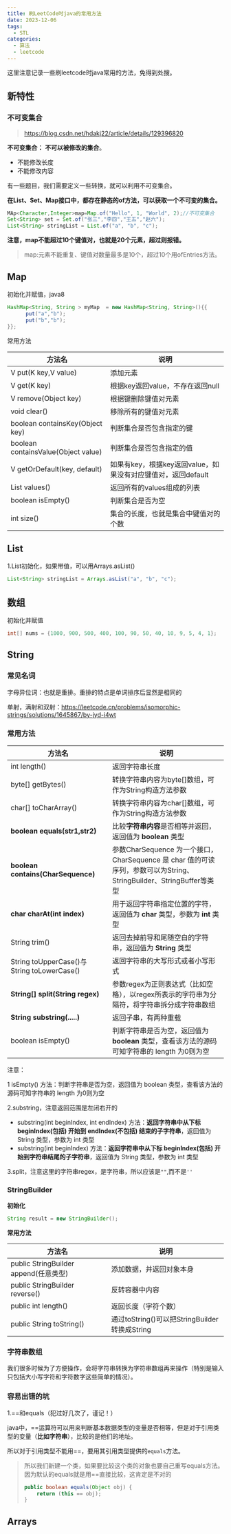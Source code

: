 ```yaml
---
title: 刷LeetCode时java的常用方法
date: 2023-12-06
tags: 
  - STL
categories:  
  - 算法
  - leetcode
---
```


这里注意记录一些刷leetcode时java常用的方法，免得到处搜。

## 新特性

### 不可变集合

> https://blog.csdn.net/hdakj22/article/details/129396820

**不可变集合：** **不可以被修改的集合**。

- 不能修改长度
- 不能修改内容

有一些题目，我们需要定义一些转换，就可以利用不可变集合。

  **在List、Set、Map接口中，都存在静态的of方法，可以获取一个不可变的集合。**

```java
MAp<Character,Integer>map=Map.of("Hello", 1, "World", 2);//不可变集合
Set<String> set = Set.of("张三","李四","王五","赵六");
List<String> stringList = List.of("a", "b", "c");
```

**注意，map不能超过10个键值对，也就是20个元素，超过则报错。**

> map:元素不能重复、键值对数量最多是10个，超过10个用ofEntries方法。

## Map

初始化并赋值，java8

```java
HashMap<String, String > myMap  = new HashMap<String, String>(){{  
      put("a","b");  
      put("b","b");       
}};  

```

常用方法

| 方法名                              | 说明                                                         |
| ----------------------------------- | ------------------------------------------------------------ |
| V put(K key,V value)                | 添加元素                                                     |
| V get(K key)                        | 根据key返回value，不存在返回null                             |
| V remove(Object key)                | 根据键删除键值对元素                                         |
| void clear()                        | 移除所有的键值对元素                                         |
| boolean containsKey(Object key)     | 判断集合是否包含指定的键                                     |
| boolean containsValue(Object value) | 判断集合是否包含指定的值                                     |
| V getOrDefault(key, default)        | 如果有key，根据key返回value，如果没有对应键值对，返回default |
| List values()                       | 返回所有的values组成的列表                                   |
| boolean isEmpty()                   | 判断集合是否为空                                             |
| int size()                          | 集合的长度，也就是集合中键值对的个数                         |

## List

1.List初始化，如果带值，可以用Arrays.asList()

```java
List<String> stringList = Arrays.asList("a", "b", "c");
```

## 数组

初始化并赋值

```java
int[] nums = {1000, 900, 500, 400, 100, 90, 50, 40, 10, 9, 5, 4, 1};
```

## String

### 常见名词

字母异位词：也就是重排。重排的特点是单词排序后显然是相同的

单射，满射和双射：https://leetcode.cn/problems/isomorphic-strings/solutions/1645867/by-jyd-i4wt



### 常用方法

| 方法名                                     | 说明                                                         |
| ------------------------------------------ | ------------------------------------------------------------ |
| int length()                               | 返回字符串长度                                               |
| byte[] getBytes()                          | 转换字符串内容为byte[]数组，可作为String构造方法参数         |
| char[] toCharArray()                       | 转换字符串内容为char[]数组，可作为String构造方法参数         |
| **boolean equals(str1,str2)**              | 比较**字符串内容**是否相等并返回，返回值为 **boolean** 类型  |
| **boolean contains(CharSequence)**         | 参数CharSequence 为一个接口，CharSequence 是 char 值的可读序列，参数可以为String、StringBuilder、StringBuffer等类型 |
| **char charAt(int index)**                 | 用于返回字符串指定位置的字符，返回值为 **char** 类型，参数为 **int** 类型 |
| String trim()                              | 返回去掉前导和尾随空白的字符串，返回值为 **String** 类型     |
| String toUpperCase()与String toLowerCase() | 返回字符串的大写形式或者小写形式                             |
| **String[] split(String regex)**           | 参数regex为正则表达式（比如空格），以regex所表示的字符串为分隔符，将字符串拆分成字符串数组 |
| **String substring(.....)**                | 返回子串，有两种重载                                         |
| boolean isEmpty()                          | 判断字符串是否为空，返回值为 **boolean** 类型，查看该方法的源码可知字符串的 length 为0则为空 |

注意：

1 isEmpty() 方法：判断字符串是否为空，返回值为 boolean 类型，查看该方法的源码可知字符串的 length 为0则为空

2.substring，注意返回范围是左闭右开的

- substring(int beginIndex, int endIndex) 方法：**返回字符串中从下标 beginIndex(包括) 开始到 endIndex(不包括) 结束的子字符串**，返回值为 String 类型，参数为 int 类型
- substring(int beginIndex) 方法：**返回字符串中从下标 beginIndex(包括) 开始到字符串结尾的子字符串**，返回值为 String 类型，参数为 int 类型

3.split，注意这里的字符串regex，是字符串，所以应该是`""`,而不是`''`

### StringBuilder

**初始化**

```java
String result = new StringBuilder();
```

**常用方法**

| 方法名                                | 说明                                          |
| ------------------------------------- | --------------------------------------------- |
| public StringBuilder append(任意类型) | 添加数据，并返回对象本身                      |
| public StringBuilder reverse()        | 反转容器中内容                                |
| public int length()                   | 返回长度（字符个数）                          |
| public String toString()              | 通过toString()可以把StringBuilder转换成String |

### 字符串数组

我们很多时候为了方便操作，会将字符串转换为字符串数组再来操作（特别是输入只包括大小写字符和字符数字这些简单的情况）。

### 容易出错的坑

1.==和equals（犯过好几次了，谨记！）

java中，==运算符可以用来判断基本数据类型的变量是否相等，但是对于引用类型的变量（**比如字符串**），比较的是他们的地址。

所以对于引用类型不能用==，要用其引用类型提供的`equals`方法。

> 所以我们新建一个类，如果要比较这个类的对象也要自己重写equals方法。因为默认的equals就是用==直接比较，这肯定是不对的
>
> ```java
> public boolean equals(Object obj) {
>     return (this == obj);
> }
> ```



## Arrays
